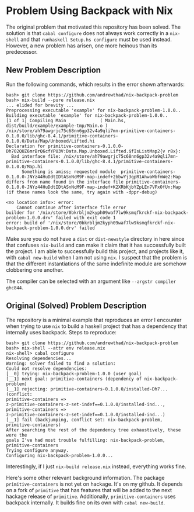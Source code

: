 # Problem Using Backpack with Nix

The original problem that motivated this repository has been solved. The
solution is that `cabal configure` does not always work correctly in a
`nix-shell` and that `runhaskell Setup.hs configure` must be used instead.
However, a new problem has arisen, one more heinous than its predecessor.

## New Problem Description

Run the following commands, which results in the error shown afterwards:

```
bash> git clone https://github.com/andrewthad/nix-backpack-problem
bash> nix-build --pure release.nix
... elided for brevity ...
Preprocessing executable 'example' for nix-backpack-problem-1.0.0..
Building executable 'example' for nix-backpack-problem-1.0.0..
[1 of 1] Compiling Main             ( Main.hs, dist/build/example/example-tmp/Main.o )
/nix/store/ah79awgrjc75c68nn6gp32v4a9qli7mn-primitive-containers-0.1.0.0/lib/ghc-8.4.1/primitive-containers-0.1.0.0/Data/Map/Unboxed/Lifted.hi
Declaration for primitive-containers-0.1.0.0-Dh702QUZ6mrBrQ6cfYPU3V:Data.Map.Unboxed.Lifted.$fIsListMap2{v r8x}:
  Bad interface file: /nix/store/ah79awgrjc75c68nn6gp32v4a9qli7mn-primitive-containers-0.1.0.0/lib/ghc-8.4.1/primitive-containers-0.1.0.0/Map.hi
      Something is amiss; requested module  primitive-containers-0.1.0.0-JNYz44HuDdtIDtASnNcM9F-map-indef+2bbwYj3qpR1AhwaWbfmWe2:Map differs from name found in the interface file primitive-containers-0.1.0.0-JNYz44HuDdtIDtASnNcM9F-map-indef+K2XRbKjbYZpLEn7VFxOfUn:Map (if these names look the same, try again with -dppr-debug)

<no location info>: error:
    Cannot continue after interface file error
builder for '/nix/store/0bkrbljm2kyph09waf7lw9ksmqfkrckf-nix-backpack-problem-1.0.0.drv' failed with exit code 1
error: build of '/nix/store/0bkrbljm2kyph09waf7lw9ksmqfkrckf-nix-backpack-problem-1.0.0.drv' failed
```

Make sure you do not have a `dist` or `dist-newstyle` directory in here since
that confuses `nix-build` and can make it claim that it has successfully built
the project. I am able to successfully build this project, and projects like it,
with `cabal new-build` when I am not using `nix`. I suspect that the problem is
that the different instantiations of the same indefinite module are somehow
clobbering one another.

The compiler can be selected with an argument like `--argstr compiler ghc844`.

## Original (Solved) Problem Description

The repository is a minimal example that reproduces an error I encounter when
trying to use `nix` to build a haskell project that has a dependency that
internally uses backpack. Steps to reproduce:

```
bash> git clone https://github.com/andrewthad/nix-backpack-problem
bash> nix-shell --attr env release.nix
nix-shell> cabal configure
Resolving dependencies...
Warning: solver failed to find a solution:
Could not resolve dependencies:
[__0] trying: nix-backpack-problem-1.0.0 (user goal)
[__1] next goal: primitive-containers (dependency of nix-backpack-problem)
[__1] rejecting: primitive-containers-0.1.0.0/installed-Dh7... (conflict:
primitive-containers =>
z-primitive-containers-z-set-indef==0.1.0.0/installed-ind...,
primitive-containers =>
z-primitive-containers-z-set-indef==0.1.0.0/installed-ind...)
[__1] fail (backjumping, conflict set: nix-backpack-problem,
primitive-containers)
After searching the rest of the dependency tree exhaustively, these were the
goals I've had most trouble fulfilling: nix-backpack-problem,
primitive-containers
Trying configure anyway.
Configuring nix-backpack-problem-1.0.0...
```

Interestingly, if I just `nix-build release.nix` instead, everything works fine.

Here's some other relevant background information. The package `primitive-containers`
is not yet on hackage. It's on my github. It depends on a fork of `primitive` that
has features that will be added to the next hackage release of `primitive`. Additionally,
`primitive-containers` uses backpack internally. It builds fine on its own
with `cabal new-build`.


